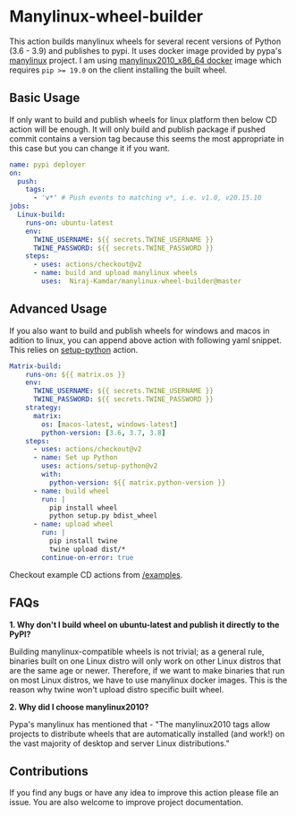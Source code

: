 # Manylinux-wheel-builder
This action builds manylinux wheels for several recent versions of Python (3.6 - 3.9) and publishes to pypi. It uses docker image provided by pypa's [manylinux](https://github.com/pypa/manylinux) project. I am using [manylinux2010_x86_64 docker](https://quay.io/repository/pypa/manylinux2010_x86_64) image which requires `pip >= 19.0` on the client installing the built wheel.

## Basic Usage
If only want to build and publish wheels for linux platform then below CD action will be enough. It will only build and publish package if pushed commit contains a version tag because this seems the most appropriate in this case but you can change it if you want.
```yml
name: pypi deployer
on:
  push:
    tags:
      - 'v*' # Push events to matching v*, i.e. v1.0, v20.15.10
jobs:
  Linux-build:
    runs-on: ubuntu-latest
    env:
      TWINE_USERNAME: ${{ secrets.TWINE_USERNAME }}
      TWINE_PASSWORD: ${{ secrets.TWINE_PASSWORD }}
    steps:
      - uses: actions/checkout@v2
      - name: build and upload manylinux wheels
        uses:  Niraj-Kamdar/manylinux-wheel-builder@master
```

## Advanced Usage
If you also want to build and publish wheels for windows and macos in adition to linux, you can append above action with following yaml snippet. This relies on [setup-python](https://github.com/actions/setup-python) action.
```yml
Matrix-build:
    runs-on: ${{ matrix.os }}
    env:
      TWINE_USERNAME: ${{ secrets.TWINE_USERNAME }}
      TWINE_PASSWORD: ${{ secrets.TWINE_PASSWORD }}
    strategy:
      matrix:
        os: [macos-latest, windows-latest]
        python-version: [3.6, 3.7, 3.8]
    steps:
      - uses: actions/checkout@v2
      - name: Set up Python
        uses: actions/setup-python@v2
        with:
          python-version: ${{ matrix.python-version }}
      - name: build wheel
        run: |
          pip install wheel
          python setup.py bdist_wheel
      - name: upload wheel
        run: |
          pip install twine
          twine upload dist/*
        continue-on-error: true
```
Checkout example CD actions from [/examples](https://github.com/Niraj-Kamdar/manylinux-wheel-builder/tree/master/examples).
## FAQs
**1. Why don't I build wheel on ubuntu-latest and publish it directly to the PyPI?**

Building manylinux-compatible wheels is not trivial; as a general rule, binaries built on one Linux distro will only work on other Linux distros that are the same age or newer. Therefore, if we want to make binaries that run on most Linux distros, we have to use manylinux docker images. This is the reason why twine won't upload distro specific built wheel.

**2. Why did I choose manylinux2010?**

Pypa's manylinux has mentioned that - "The manylinux2010 tags allow projects to distribute wheels that are automatically installed (and work!) on the vast majority of desktop and server Linux distributions."

## Contributions
If you find any bugs or have any idea to improve this action please file an issue. You are also welcome to improve project documentation.
